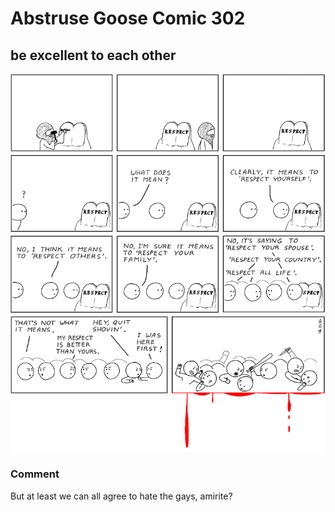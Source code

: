 # Abstruse Goose Comic 302
## be excellent to each other

![image](yo_respek.png)
### Comment
But at least we can all agree to hate the gays, amirite?
